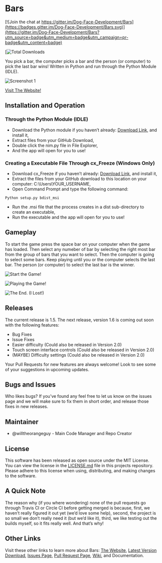 # Bars

[![Join the chat at https://gitter.im/Dog-Face-Development/Bars](https://badges.gitter.im/Dog-Face-Development/Bars.svg)](https://gitter.im/Dog-Face-Development/Bars?utm_source=badge&utm_medium=badge&utm_campaign=pr-badge&utm_content=badge)

[![Total Downloads](https://img.shields.io/github/downloads/Dog-Face-Development/Bars/total.svg)

You pick a bar, the computer picks a bar and the person (or computer) to pick the last bar wins!
Written in Python and run through the Python Module (IDLE). 

![Screenshot 1](https://raw.githubusercontent.com/willtheorangeguy/Bars/master/Screenshot.JPG)

[Visit The Website!](https://dog-face-development.github.io/Bars/)


## Installation and Operation

### Through the Python Module (IDLE)
-	Download the Python module if you haven’t already: [Download Link](https://www.python.org/downloads/), and install it,
- Extract files from your GitHub Download,
-	Double click the nim.py file in File Explorer,
-	And the app will open for you to use!


### Creating a Executable File Through cx_Freeze (Windows Only)
-	Download cx_Freeze if you haven’t already: [Download Link](https://pypi.python.org/packages/38/ae/2cf4f13f42d54b01e26b0b713298722b351ca5a2408b2a77953be67ffb25/cx_Freeze-5.0.win32-py3.5.exe#md5=05e531d442cb9e27d093ca1ee37a03f4), and install it,
-	Extract the files from your GitHub download to this location on your computer: C:\Users\YOUR_USERNAME,
-	Open Command Prompt and type the following command:
```
Python setup.py bdist_msi
```
 -	Run the .msi file that the process creates in a dist sub-directory to create an executable,
-	Run the executable and the app will open for you to use!


## Gameplay
To start the game press the space bar on your computer when the game has loaded. 
Then select any numeber of bar by selecting the right most bar from the group of bars that you want to select.
Then the computer is going to select some bars.
Keep playing until you or the computer selects the last bar. The person (or computer) to select the last bar is the winner.

![Start the Game!](https://raw.githubusercontent.com/willtheorangeguy/Bars/master/Screenshot2.PNG)

![Playing the Game!](https://raw.githubusercontent.com/willtheorangeguy/Bars/master/Screenshot%20-%20Playing.PNG)

![The End. (I Lost!)](https://raw.githubusercontent.com/willtheorangeguy/Bars/master/Screenshot-%20End%20(Lost).PNG)


## Releases
The current release is 1.5. The next release, version 1.6 is coming out soon with the following features:
- Bug Fixes
- Issue Fixes
- Easier difficulty (Could also be released in Version 2.0)
- Touch screen interface controls (Could also be released in Version 2.0)
- (MAYBE) Difficulty settings (Could also be released in Version 2.0)


Your Pull Requests for new features are always welcome! Look to see some of your suggestions in upcoming updates.


## Bugs and Issues
Who likes bugs? If you’ve found any feel free to let us know on the issues page and we will make sure to fix them in short order, and release those fixes in new releases.

## Maintainer
- @willtheorangeguy - Main Code Manager and Repo Creator


## License
This software has been released as open source under the MIT License. 
You can view the license in the [LICENSE.md](https://github.com/Dog-Face-Development/Bars/blob/master/LICENSE.md) file in this projects repository.
Please adhere to this license when using, distributing, and making changes to the software.


## A Quick Note
The reason why (if you where wondering) none of the pull requests go through Travis CI or Circle CI before getting merged is because, first, we haven’t really figured it out yet (we’d love some help), second, the project is so small we don’t really need it (but we’d like it), third, we like testing out the builds myself, so it fits really well. And that’s why!


## Other Links
Visit these other links to learn more about Bars:
[The Website](http://dog-face-development.github.io/Bars/), [Latest Version Download](https://github.com/Dog-Face-Development/Bars/zipball/master), [Issues Page](https://github.com/Dog-Face-Development/Bars/issues), [Pull Request Page](https://github.com/Dog-Face-Development/Bars/pulls), [Wiki](https://github.com/Dog-Face-Development/Bars/wiki), and Documentation.
